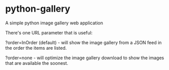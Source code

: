 python-gallery
==============

A simple python image gallery web application

There's one URL parameter that is useful:

?order=InOrder (default) - will show the image gallery from a JSON feed in the order the items are listed.

?order=none - will optimize the image gallery download to show the images that are available the soonest.
